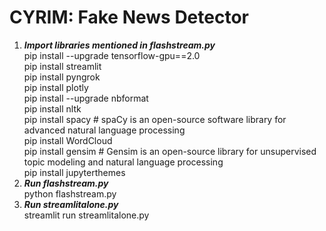 # CYRIM: Fake News Detector
1. ***Import libraries mentioned in flashstream.py***<br />
    pip install --upgrade tensorflow-gpu==2.0 <br />
    pip install streamlit <br />
    pip install pyngrok <br />
    pip install plotly <br />
    pip install --upgrade nbformat <br />
    pip install nltk <br />
    pip install spacy # spaCy is an open-source software library for advanced natural language processing <br />
    pip install WordCloud <br />
    pip install gensim # Gensim is an open-source library for unsupervised topic modeling and natural language processing <br />
    pip install jupyterthemes <br />
2. ***Run flashstream.py*** <br />
    python flashstream.py <br />
3. ***Run streamlitalone.py*** <br />
    streamlit run streamlitalone.py
